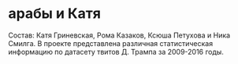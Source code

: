 # арабы и Катя
Состав: Катя Гриневская, Рома Казаков, Ксюша Петухова и Ника Смилга.
В проекте представлена различная статистическая информацию по датасету твитов Д. Трампа за 2009-2016 годы.
